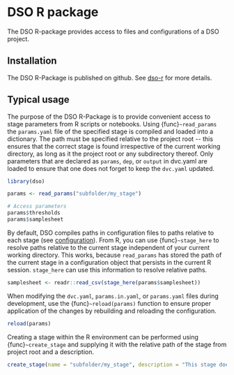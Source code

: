 # DSO R package

The DSO R-package provides access to files and configurations of a DSO project.

## Installation

The DSO R-Package is published on github. See [dso-r](https://github.com/Boehringer-Ingelheim/dso-r) for more details.

## Typical usage

The purpose of the DSO R-Package is to provide convenient access to stage parameters from R scripts or notebooks.
Using {func}`~read_params` the `params.yaml` file of the specified stage is compiled and loaded
into a dictionary. The path must be specified relative to the project root -- this ensures that the correct stage is
found irrespective of the current working directory, as long as it the project root or any subdirectory thereof.
Only parameters that are declared as `params`, `dep`, or `output` in dvc.yaml are loaded to
ensure that one does not forget to keep the `dvc.yaml` updated.

```r
library(dso)

params <- read_params("subfolder/my_stage")

# Access parameters
params$thresholds
params$samplesheet
```

By default, DSO compiles paths in configuration files to paths relative to each stage (see [configuration](cli_configuration.md#pyprojecttoml)).
From R, you can use {func}`~stage_here` to resolve paths
relative to the current stage independent of your current working directory.
This works, because `read_params` has stored the path of the current stage in a configuration object that persists in
the current R session. `stage_here` can use this information to resolve relative paths.

```r
samplesheet <- readr::read_csv(stage_here(params$samplesheet))
```

When modifying the `dvc.yaml`, `params.in.yaml`, or `params.yaml` files during development, use the {func}`~reload(params)`
function to ensure proper application of the changes by rebuilding and reloading the configuration.

```r
reload(params)
```

Creating a stage within the R environment can be performed using {func}`~create_stage`
and supplying it with the relative path of the stage from project root and a description.

```r
create_stage(name = "subfolder/my_stage", description = "This stage does something")
```
